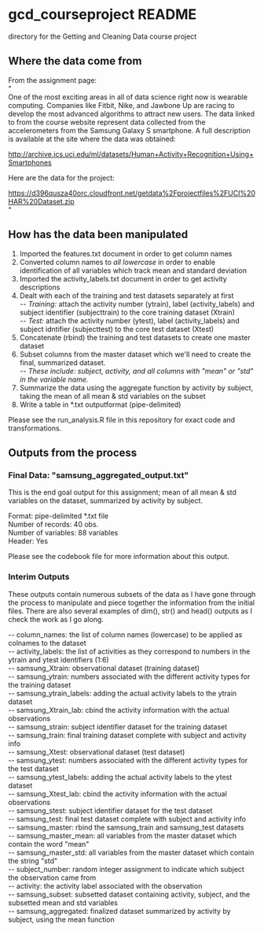 gcd_courseproject README
=================

directory for the Getting and Cleaning Data course project

## Where the data come from

From the assignment page:  
"  
One of the most exciting areas in all of data science right now is wearable computing. Companies like Fitbit, Nike, and Jawbone Up are racing to develop the most advanced algorithms to attract new users. The data linked to from the course website represent data collected from the accelerometers from the Samsung Galaxy S smartphone. A full description is available at the site where the data was obtained: 

http://archive.ics.uci.edu/ml/datasets/Human+Activity+Recognition+Using+Smartphones 

Here are the data for the project: 

https://d396qusza40orc.cloudfront.net/getdata%2Fprojectfiles%2FUCI%20HAR%20Dataset.zip   
"

## How has the data been manipulated

1) Imported the features.txt document in order to get column names
2) Converted column names to *all lowercase* in order to enable identification of all variables which track mean and standard deviation
3) Imported the activity_labels.txt document in order to get activity descriptions
4) Dealt with each of the training and test datasets separately at first  
-- *Training:* attach the activity number (ytrain), label (activity_labels) and subject identifier (subjecttrain) to the core training dataset (Xtrain)  
-- *Test:* attach the activity number (ytest), label (activity_labels) and subject idntifier (subjecttest) to the core test dataset (Xtest)
5) Concatenate (rbind) the training and test datasets to create one master dataset
6) Subset columns from the master dataset which we'll need to create the final, summarized dataset.  
-- *These include: subject, activity, and all columns with "mean" or "std" in the variable name.*
7) Summarize the data using the aggregate function by activity by subject, taking the mean of all mean & std variables on the subset
8) Write a table in *.txt outputformat (pipe-delimited)

Please see the run_analysis.R file in this repository for exact code and transformations.

## Outputs from the process

### Final Data: "samsung_aggregated_output.txt"

This is the end goal output for this assignment; mean of all mean & std variables on the dataset, summarized by activity by subject.

Format: pipe-delimited *.txt file  
Number of records: 40 obs.    
Number of variables: 88 variables    
Header: Yes  

Please see the codebook file for more information about this output.

### Interim Outputs

These outputs contain numerous subsets of the data as I have gone through the process to manipulate and piece together the information from the initial files. There are also several examples of dim(), str() and head() outputs as I check the work as I go along.

-- column_names: the list of column names (lowercase) to be applied as colnames to the dataset  
-- activity_labels: the list of activities as they correspond to numbers in the ytrain and ytest identifiers (1:6)  
-- samsung_Xtrain: observational dataset (training dataset)  
-- samsung_ytrain: numbers associated with the different activity types for the training dataset  
-- samsung_ytrain_labels: adding the actual activity labels to the ytrain dataset  
-- samsung_Xtrain_lab: cbind the activity information with the actual observations  
-- samsung_strain: subject identifier dataset for the training dataset  
-- samsung_train: final training dataset complete with subject and activity info  
-- samsung_Xtest: observational dataset (test dataset)  
-- samsung_ytest: numbers associated with the different activity types for the test dataset  
-- samsung_ytest_labels: adding the actual activity labels to the ytest dataset  
-- samsung_Xtest_lab: cbind the activity information with the actual observations  
-- samsung_stest: subject identifier dataset for the test dataset  
-- samsung_test: final test dataset complete with subject and activity info  
-- samsung_master: rbind the samsung_train and samsung_test datasets  
-- samsung_master_mean: all variables from the master dataset which contain the word "mean"  
-- samsung_master_std: all variables from the master dataset which contain the string "std"  
-- subject_number: random integer assignment to indicate which subject the observation came from  
-- activity: the activity label associated with the observation  
-- samsung_subset: subsetted dataset containing activity, subject, and the subsetted mean and std variables  
-- samsung_aggregated: finalized dataset summarized by activity by subject, using the mean function